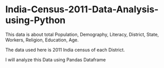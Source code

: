 # India-Census-2011-Data-Analysis-using-Python
This data is about total Population, Demography, Literacy, District, State, Workers, Religion, Education, Age.

The data used here is 2011 India census of each District.

I will analyze this Data using Pandas Dataframe
